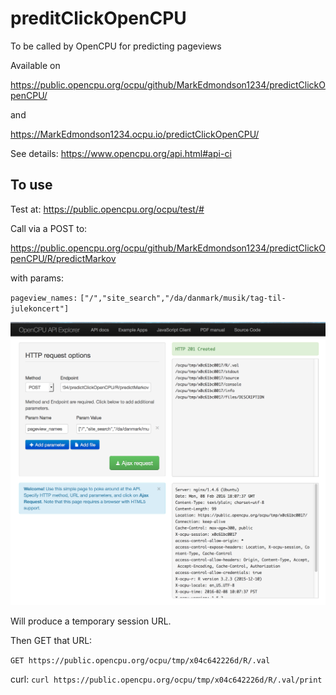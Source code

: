 # preditClickOpenCPU

To be called by OpenCPU for predicting pageviews

Available on

https://public.opencpu.org/ocpu/github/MarkEdmondson1234/predictClickOpenCPU/

and

https://MarkEdmondson1234.ocpu.io/predictClickOpenCPU/

See details: https://www.opencpu.org/api.html#api-ci

## To use

Test at: https://public.opencpu.org/ocpu/test/#

Call via a POST to:

https://public.opencpu.org/ocpu/github/MarkEdmondson1234/predictClickOpenCPU/R/predictMarkov

with params: 

`pageview_names:`
`["/","site_search","/da/danmark/musik/tag-til-julekoncert"]`

![Open CPU example](openCPUdemo.png)

Will produce a temporary session URL.

Then GET that URL:

`GET https://public.opencpu.org/ocpu/tmp/x04c642226d/R/.val`

curl:
`curl https://public.opencpu.org/ocpu/tmp/x04c642226d/R/.val/print`

